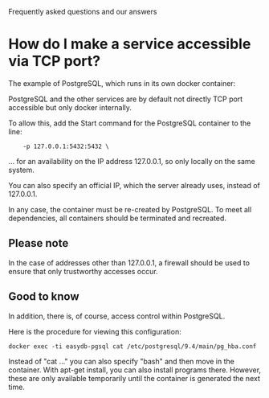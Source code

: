 Frequently asked questions and our answers

# How do I make a service accessible via TCP port?

The example of PostgreSQL, which runs in its own docker container:

PostgreSQL and the other services are by default not directly TCP port accessible but only docker internally.

To allow this, add the Start command for the PostgreSQL container to the line:

		-p 127.0.0.1:5432:5432 \

... for an availability on the IP address 127.0.0.1, so only locally on the same system.

You can also specify an official IP, which the server already uses, instead of 127.0.0.1.

In any case, the container must be re-created by PostgreSQL. To meet all dependencies, all containers should be terminated and recreated.

## Please note

In the case of addresses other than 127.0.0.1, a firewall should be used to ensure that only trustworthy accesses occur.

## Good to know

In addition, there is, of course, access control within PostgreSQL.

Here is the procedure for viewing this configuration:

    docker exec -ti easydb-pgsql cat /etc/postgresql/9.4/main/pg_hba.conf

Instead of "cat ..." you can also specify "bash" and then move in the container. With apt-get install, you can also install programs there. However, these are only available temporarily until the container is generated the next time.